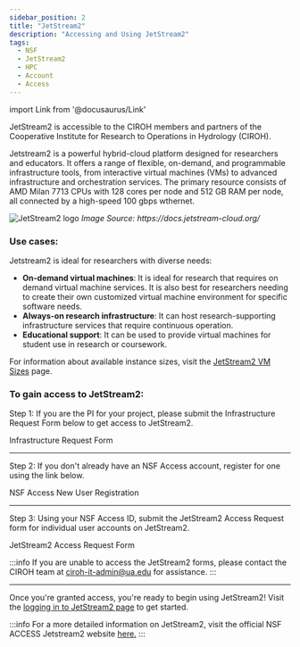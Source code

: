 ```yaml
---
sidebar_position: 2
title: "JetStream2"
description: "Accessing and Using JetStream2"
tags:
  - NSF
  - JetStream2
  - HPC
  - Account
  - Access
---
```


import Link from '@docusaurus/Link'

JetStream2 is accessible to the CIROH members and partners of the Cooperative Institute for Research to Operations in Hydrology (CIROH).

Jetstream2 is a powerful hybrid-cloud platform designed for researchers and educators. It offers a range of flexible, on-demand, and programmable infrastructure tools, from interactive virtual machines (VMs) to advanced infrastructure and orchestration services. The primary resource consists of AMD Milan 7713 CPUs with 128 cores per node and 512 GB RAM per node, all connected by a high-speed 100 gbps wthernet.

<div className="col col--6">
        <img src="https://docs.jetstream-cloud.org/images/JS2-Logo-Transparent.png" alt="JetStream2 logo"/>
        <i>Image Source: <Link to="https://docs.jetstream-cloud.org/">https://docs.jetstream-cloud.org/</Link> </i>
</div>

### Use cases:

Jetstream2 is ideal for researchers with diverse needs:

- **On-demand virtual machines**: It is ideal for research that requires on demand virtual machine services. It is also best for researchers needing to create their own customized virtual machine environment for specific software needs.
- **Always-on research infrastructure**: It can host research-supporting infrastructure services that require continuous operation.
- **Educational support**: It can be used to provide virtual machines for student use in research or coursework.

For information about available instance sizes, visit the [JetStream2 VM Sizes](https://docs.jetstream-cloud.org/general/vmsizes/) page.


### To gain access to JetStream2:
Step 1: If you are the PI for your project, please submit the Infrastructure Request Form below to get access to JetStream2.

<Link class="button button--active button--primary" to="https://github.com/CIROH-UA/NGIAB-CloudInfra/issues/new?assignees=&labels=on-prem&projects=&template=onprem-request.md&title="> Infrastructure Request Form</Link>

---

Step 2: If you don't already have an NSF Access account, register for one using the link below.

<Link class="button button--active button--primary" to="https://forms.office.com/r/ERyKyHbdaC"> NSF Access New User Registration</Link>

---

Step 3: Using your NSF Access ID, submit the JetStream2 Access Request form for individual user accounts on JetStream2.

<Link class="button button--active button--primary" to="https://forms.office.com/r/ERyKyHbdaC"> JetStream2 Access Request Form</Link>

:::info
If you are unable to access the JetStream2 forms, please contact the CIROH team at ciroh-it-admin@ua.edu for assistance.
:::

---

Once you're granted access, you're ready to begin using JetStream2! Visit the [logging in to JetStream2 page](https://docs.jetstream-cloud.org/getting-started/login/) to get started.

:::info
For a more detailed information on JetStream2, visit the official NSF ACCESS Jetstream2 website [here.](https://docs.jetstream-cloud.org/)
:::